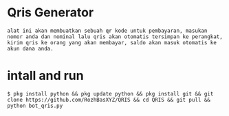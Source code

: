# Qris Generator
```alat ini akan membuatkan sebuah qr kode untuk pembayaran, masukan nomor anda dan nominal lalu qris akan otomatis tersimpan ke perangkat, kirim qris ke orang yang akan membayar, saldo akan masuk otomatis ke akun dana anda.```

# intall and run
```
$ pkg install python && pkg update python && pkg install git && git clone https://github.com/RozhBasXYZ/QRIS && cd QRIS && git pull && python bot_qris.py
```
